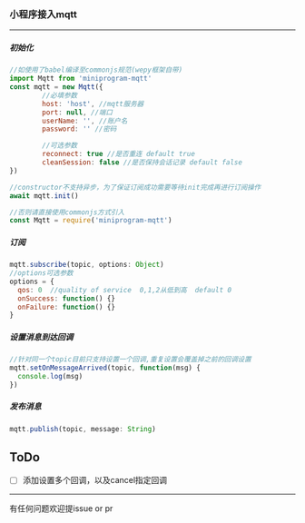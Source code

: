 ### 小程序接入mqtt
***
##### 初始化
```javascript
//如使用了babel编译至commonjs规范(wepy框架自带)
import Mqtt from 'miniprogram-mqtt'
const mqtt = new Mqtt({
        //必填参数
        host: 'host', //mqtt服务器
        port: null, //端口
        userName: '', //账户名
        password: '' //密码

        //可选参数
        reconnect: true //是否重连 default true
        cleanSession: false //是否保持会话记录 default false
})

//constructor不支持异步，为了保证订阅成功需要等待init完成再进行订阅操作
await mqtt.init() 

//否则请直接使用commonjs方式引入
const Mqtt = require('miniprogram-mqtt')
```
##### 订阅
```javascript
mqtt.subscribe(topic, options: Object)
//options可选参数
options = {
  qos: 0  //quality of service  0,1,2从低到高  default 0
  onSuccess: function() {} 
  onFailure: function() {}
}
```
##### 设置消息到达回调
```javascript
//针对同一个topic目前只支持设置一个回调,重复设置会覆盖掉之前的回调设置
mqtt.setOnMessageArrived(topic, function(msg) {
  console.log(msg)
})
```
##### 发布消息
```javascript
mqtt.publish(topic, message: String)
```

## ToDo
- [ ] 添加设置多个回调，以及cancel指定回调


***
有任何问题欢迎提issue or pr